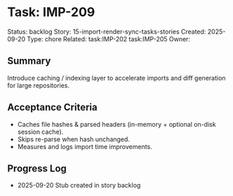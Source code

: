 # Task: IMP-209
Status: backlog
Story: 15-import-render-sync-tasks-stories
Created: 2025-09-20
Type: chore
Related: task:IMP-202 task:IMP-205
Owner:

## Summary
Introduce caching / indexing layer to accelerate imports and diff generation for large repositories.

## Acceptance Criteria
- Caches file hashes & parsed headers (in-memory + optional on-disk session cache).
- Skips re-parse when hash unchanged.
- Measures and logs import time improvements.

## Progress Log
- 2025-09-20 Stub created in story backlog
